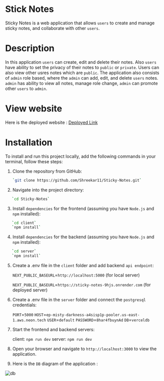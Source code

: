 ﻿# Stick Notes

Sticky Notes is a web application that allows `users` to create and manage sticky notes, and collaborate with other `users`.

# Description

In this application `users` can create, edit and delete their notes. Also `users` have ability to set the privacy of their notes to `public` or `private`. Users can also view other usres notes which are `public`.
The application also consists of `admin` role based, where the `admin` can add, edit, and delete `users` notes. `admin` has ability to view all notes, manage role change, `admin` can promote other `users` to `admin`.

# View website

Here is the deployed website : [Deployed Link](https://sticky-notes-liart.vercel.app/)

# Installation

To install and run this project locally, add the following commands in your terminal, follow these steps:

1. Clone the repository from GitHub:

   ```bash
   `git clone https://github.com/Shreekar11/Sticky-Notes.git`

   ```

2. Navigate into the project directory:

```bash
   `cd Sticky-Notes`
```

3. Install `dependencies` for the frontend (assuming you have `Node.js` and `npm` installed):

```bash
   `cd client`
   `npm install`
```

4. Install `dependencies` for the backend (assuming you have `Node.js` and `npm` installed):

```bash
   `cd server`
   `npm install`
```

5. Create a .env file in the `client` folder and add backend `api endpoint`:

   `NEXT_PUBLIC_BASEURL`=`http://localhost:5000` (for local server)

   `NEXT_PUBLIC_BASEURL`=`https://sticky-notes-9hjs.onrender.com` (for deployed server)


6. Create a .env file in the `server` folder and connect the `postgresql` credentials:

   `PORT`=`5000`
   `HOST`=`ep-misty-darkness-a4sisp1p-pooler.us-east-1.aws.neon.tech`
   `USER`=`default`
   `PASSWORD`=`8har4fbuynAd`
   `DB`=`verceldb`

7. Start the frontend and backend servers:

   client: `npm run dev`
   server: `npm run dev`

8. Open your browser and navigate to `http://localhost:3000` to view the application.

9. Here is the `DB` diagram of the application :

![db](https://github.com/Shreekar11/Sticky-Notes/assets/123613407/59aaee76-78d2-4586-8441-81850340be49)

